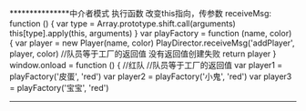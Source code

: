 ***************中介者模式 执行函数 改变this指向，传参数
 receiveMsg: function () {
                        var type = Array.prototype.shift.call(arguments)
                        this[type].apply(this, arguments)
                    }
            var playFactory = function (name, color) {
            var player = new Player(name, color)
            PlayDirector.receiveMsg('addPlayer', player, color)
            //队员等于工厂的返回值 没有返回值创建失败
            return player
        }
        window.onload = function () {
            //红队 //队员等于工厂的返回值
            var player1 = playFactory('皮蛋', 'red')
            var player2 = playFactory('小鬼', 'red')
            var player3 = playFactory('宝宝', 'red')
***************************